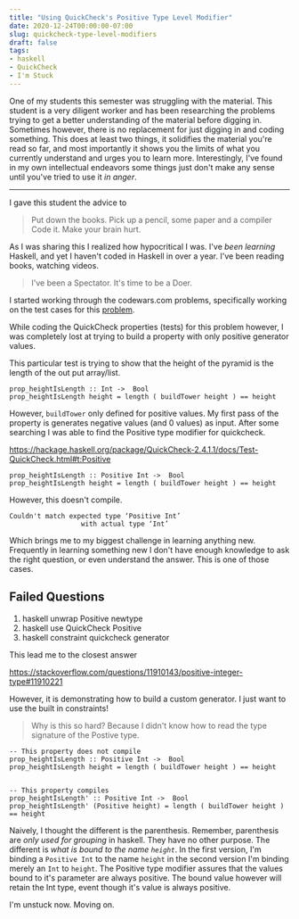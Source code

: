 ```yaml
---
title: "Using QuickCheck's Positive Type Level Modifier"
date: 2020-12-24T00:00:00-07:00
slug: quickcheck-type-level-modifiers
draft: false
tags:
- haskell
- QuickCheck
- I'm Stuck
---
```


One of my students this semester was struggling with the material. This
student is a very diligent worker and has been researching the problems trying
to get a better understanding of the material before digging in. Sometimes
however, there is no replacement for just digging in and coding something.
This does at least two things, it solidifies the material you're read so far,
and most importantly it shows you the limits of what you currently understand
and urges you to learn more. Interestingly, I've found in my own intellectual
endeavors some things just don't make any sense until you've tried to use it
_in anger_.

---

I gave this student the advice to

> Put down the books.
> Pick up a pencil, some paper and a compiler
> Code it. Make your brain hurt.

As I was sharing this I realized how hypocritical I was. I've *been
learning* Haskell, and yet I haven't coded in Haskell in over a year. I've
been reading books, watching videos.

> I've been a Spectator.
> It's time to be a Doer.

I started working through the codewars.com problems, specifically working on
the test cases for this [problem](https://www.codewars.com/kata/576757b1df89ecf5bd00073b/train/haskell).

While coding the QuickCheck properties (tests) for this problem however, I was
completely lost at trying to build a property with only positive generator
values.

This particular test is trying to show that the height of the pyramid is the
length of the out put array/list.


```
prop_heightIsLength :: Int ->  Bool
prop_heightIsLength height = length ( buildTower height ) == height
```

However, ```buildTower``` only defined for positive values. My first pass of
the property is generates negative values (and 0 values) as input. After some
searching I was able to find the Positive type modifier for quickcheck. 

https://hackage.haskell.org/package/QuickCheck-2.4.1.1/docs/Test-QuickCheck.html#t:Positive

```
prop_heightIsLength :: Positive Int ->  Bool
prop_heightIsLength height = length ( buildTower height ) == height
```

However, this doesn't compile. 

```
Couldn't match expected type ‘Positive Int’
                  with actual type ‘Int’
```

Which brings me to my biggest challenge in learning anything new. Frequently
in learning something new I don't have enough knowledge to ask the right
question, or even understand the answer. This is one of those cases.

## Failed Questions

1. haskell unwrap Positive newtype
1. haskell use QuickCheck Positive
1. haskell constraint quickcheck generator

This lead me to the closest answer

https://stackoverflow.com/questions/11910143/positive-integer-type#11910221

However, it is demonstrating how to build a custom generator. I just want to
use the built in constraints! 

> Why is this so hard?
> Because I didn't know how to read the type signature of the Postive type.

```
-- This property does not compile
prop_heightIsLength :: Positive Int ->  Bool
prop_heightIsLength height = length ( buildTower height ) == height


-- This property compiles
prop_heightIsLength' :: Positive Int ->  Bool
prop_heightIsLength' (Positive height) = length ( buildTower height ) == height
```

Naively, I thought the different is the parenthesis. Remember, parenthesis are
*only used for grouping* in haskell. They have no other purpose. The different
is *what is bound to the name ```height```*. In the first version, I'm binding
a ```Positive Int``` to the name ```height``` in the second version I'm
binding merely an ```Int``` to ```height```. The Positive type modifier
assures that the values bound to it's parameter are always positive. The bound
value however will retain the Int type, event though it's value is always
positive. 

I'm unstuck now. Moving on.


